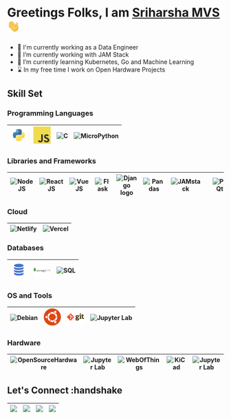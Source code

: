<h1>Greetings Folks, I am <a  href="https://blog.sriharshamvs.com/">Sriharsha MVS</a> <img  src="https://raw.githubusercontent.com/ABSphreak/ABSphreak/master/gifs/Hi.gif" width="30px"></h1>

- :briefcase: I'm currently working as a Data Engineer
- 🔭 I’m currently working with JAM Stack
- 🌱 I’m currently learning Kubernetes, Go and Machine Learning
- :hourglass: In my free time I work on Open Hardware Projects

## Skill Set

### Programming Languages

| <img title="Python" alt="Python" width="40px" src="https://raw.githubusercontent.com/github/explore/master/topics/python/python.png" /> | <img alt="JS" title="JavaScript" width="40px" src="https://raw.githubusercontent.com/github/explore/master/topics/javascript/javascript.png"> | <img title="C" width="40px" alt="C" src="https://upload.wikimedia.org/wikipedia/commons/thumb/1/18/C_Programming_Language.svg/256px-C_Programming_Language.svg.png"> | <img title="MicroPython" alt="MicroPython" width="60px" src="https://raw.githubusercontent.com/micropython/micropython/master/logo/trans-logo.png" /> |
|---|---|---|---|

### Libraries and Frameworks

|<img title="NodeJS" alt="NodeJS" width="80px" src="https://upload.wikimedia.org/wikipedia/commons/6/67/NodeJS.png">|<img title="ReactJS" width="60px" alt="ReactJS" src="https://upload.wikimedia.org/wikipedia/commons/thumb/a/a7/React-icon.svg/512px-React-icon.svg.png">|<img title="VueJS" width="40px" alt="VueJS" src="https://upload.wikimedia.org/wikipedia/commons/thumb/9/95/Vue.js_Logo_2.svg/512px-Vue.js_Logo_2.svg.png">|<img title="Flask" width="70px" alt="Flask" src="https://upload.wikimedia.org/wikipedia/commons/thumb/3/3c/Flask_logo.svg/256px-Flask_logo.svg.png">|<img title="Django" width="70px" alt="Django logo" src="https://upload.wikimedia.org/wikipedia/commons/4/45/Django_logo.png">|<img title="Pandas" width="100px" src="https://upload.wikimedia.org/wikipedia/commons/thumb/e/ed/Pandas_logo.svg/1200px-Pandas_logo.svg.png" alt="Pandas">|<img title="JAMstack" width="100px" alt="JAMstack" src="https://upload.wikimedia.org/wikipedia/commons/thumb/1/1b/Jamstack_logo.svg/512px-Jamstack_logo.svg.png">|<img title="Docker" alt="Docker" width="40px" src="https://raw.githubusercontent.com/github/explore/master/topics/docker/docker.png">|<img title="PyQt" width="40px" alt="PyQt" src="https://upload.wikimedia.org/wikipedia/commons/thumb/e/e6/Python_and_Qt.svg/128px-Python_and_Qt.svg.png">|<img titile="ElectronJS" width="40px" alt="ElectronJS" src="https://upload.wikimedia.org/wikipedia/commons/thumb/9/91/Electron_Software_Framework_Logo.svg/256px-Electron_Software_Framework_Logo.svg.png">|<img title="Keras" alt="Keras" width="40px" src="https://upload.wikimedia.org/wikipedia/commons/thumb/a/ae/Keras_logo.svg/240px-Keras_logo.svg.png">|<img title="Selenium" alt="Selenium" width="40px" src="https://img.icons8.com/color/48/000000/selenium-test-automation.png">|
|---|---|---|---|---|---|---|---|---|---|---|---|

### Cloud

|<img title="Netlify" alt="Netlify" width="40px" src="https://www.netlify.com/img/press/logos/logomark.png">|<img title="Vercel" alt="Vercel" width="60px" src="https://logovtor.com/wp-content/uploads/2020/10/vercel-inc-logo-vector.png">|
|---|---|

### Databases

|<img title="SQL" alt="SQL" width="40px" src="https://raw.githubusercontent.com/github/explore/master/topics/sql/sql.png">|<img title="MongoDB" alt="MongoDB" width="40px" src="https://raw.githubusercontent.com/github/explore/master/topics/mongodb/mongodb.png">|<img title="Postgresql" alt="SQL" width="40px" alt="Postgresql" src="https://upload.wikimedia.org/wikipedia/commons/thumb/2/29/Postgresql_elephant.svg/512px-Postgresql_elephant.svg.png">|
|---|---|---|

### OS and Tools

|<img title="Debain" width="40px" alt="Debian" src="https://upload.wikimedia.org/wikipedia/commons/thumb/4/4a/Debian-OpenLogo.svg/64px-Debian-OpenLogo.svg.png">|<img title="Ubuntu" alt="Ubuntu" width="40px" src="https://raw.githubusercontent.com/github/explore/master/topics/ubuntu/ubuntu.png">|<img title="git" alt="git" width="40px" src="https://raw.githubusercontent.com/github/explore/master/topics/git/git.png">|<img title="Jupyter Lab" alt="Jupyter Lab" width="40px" src="https://miro.medium.com/max/1036/1*FogMIj4gYwp3fTHLZuwavQ.png">|
|---|---|---|---|

### Hardware

|<img title="OpenSourceHardware" alt="OpenSourceHardware" width="40px" src="https://upload.wikimedia.org/wikipedia/commons/thumb/f/fd/Open-source-hardware-logo.svg/512px-Open-source-hardware-logo.svg.png">|<img title="Jupyter Lab" alt="Jupyter Lab" width="60px" src="https://www.raspberrypi.org/app/uploads/2011/10/Raspi-PGB001.png">|<img title="WebOfThings" alt="WebOfThings" width="40px" src="https://www.w3.org/WoT/IG/wiki/images/thumb/9/9d/WOT-white.png/120px-WOT-white.png">|<img title="KiCad" width="60px" alt="KiCad" src="https://upload.wikimedia.org/wikipedia/commons/thumb/5/59/KiCad-Logo.svg/256px-KiCad-Logo.svg.png">|<img title="Jupyter Lab" alt="Jupyter Lab" width="60px" src="https://upload.wikimedia.org/wikipedia/commons/f/f3/Altium_Designer_logo.png">|
|---|---|---|---|---|

## Let's Connect :handshake

|<a href="https://www.linkedin.com/in/sriharshamvs/"><img src="https://cdn2.iconfinder.com/data/icons/social-media-2285/512/1_Linkedin_unofficial_colored_svg-128.png" width="40"></a>|<a href="https://twitter.com/sriharshamvs"><img src="https://cdn2.iconfinder.com/data/icons/social-media-2285/512/1_Twitter3_colored_svg-128.png" width="40"></a>|<a href="https://www.facebook.com/MVSsriharsha"><img src="https://cdn1.iconfinder.com/data/icons/social-media-2285/512/Colored_Facebook3_svg-128.png" width="40"></a>|<a href="mailto:sriharshamvs@gmail.com"><img src="https://image.flaticon.com/icons/svg/281/281769.svg" width="40"></a>|
|---|---|---|---|
